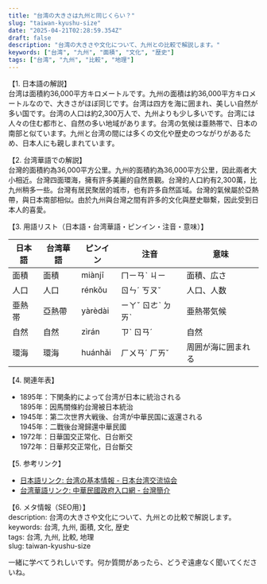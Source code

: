 ```yaml
---
title: "台湾の大きさは九州と同じくらい？"
slug: "taiwan-kyushu-size"
date: "2025-04-21T02:28:59.354Z"
draft: false
description: "台湾の大きさや文化について、九州との比較で解説します。"
keywords: ["台湾", "九州", "面積", "文化", "歴史"]
tags: ["台湾", "九州", "比較", "地理"]
---
```


【1. 日本語の解説】  
台湾は面積約36,000平方キロメートルです。九州の面積は約36,000平方キロメートルなので、大きさがほぼ同じです。台湾は四方を海に囲まれ、美しい自然が多い国です。台湾の人口は約2,300万人で、九州よりも少し多いです。台湾には人々の住む都市と、自然の多い地域があります。台湾の気候は亜熱帯で、日本の南部と似ています。九州と台湾の間には多くの文化や歴史のつながりがあるため、日本人にも親しまれています。

【2. 台湾華語での解説】  
台灣的面積約為36,000平方公里。九州的面積約為36,000平方公里，因此兩者大小相近。台灣四面環海，擁有許多美麗的自然景觀。台灣的人口約有2,300萬，比九州稍多一些。台灣有居民聚居的城市，也有許多自然區域。台灣的氣候屬於亞熱帶，與日本南部相似。由於九州與台灣之間有許多的文化與歷史聯繫，因此受到日本人的喜愛。

【3. 用語リスト（日本語・台湾華語・ピンイン・注音・意味）】  

| 日本語   | 台湾華語 | ピンイン     | 注音    | 意味        |
|-----------|-----------|--------------|-----------|--------------|
| 面積       | 面積     | miànjī     | ㄇㄧㄢˋ ㄐㄧ | 面積、広さ   |
| 人口       | 人口     | rénkǒu     | ㄖㄣˊ ㄎㄡˇ | 人口、人数   |
| 亜熱帯     | 亞熱帶   | yàrèdài   | ㄧㄚˇ ㄖㄜˋ ㄉㄞˋ | 亜熱帯気候   |
| 自然       | 自然     | zìrán     | ㄗˋ ㄖㄢˊ | 自然       |
| 環海       | 環海     | huánhǎi  | ㄏㄨㄢˊ ㄏㄞˇ | 周囲が海に囲まれる |

【4. 関連年表】  
- 1895年：下関条約によって台湾が日本に統治される  
  1895年：因馬關條約台灣被日本統治  
- 1945年：第二次世界大戦後、台湾が中華民国に返還される  
  1945年：二戰後台灣歸還中華民國  
- 1972年：日華国交正常化、日台断交  
  1972年：日華邦交正常化，日台斷交  

【5. 参考リンク】  
- [日本語リンク: 台湾の基本情報 - 日本台湾交流協会](https://www.koryu.or.jp/about/formosan/)
- [台湾華語リンク: 中華民國政府入口網 - 台灣簡介](https://www.taiwan.gov.tw/about.php)

【6. メタ情報（SEO用）】  
description: 台湾の大きさや文化について、九州との比較で解説します。  
keywords: 台湾, 九州, 面積, 文化, 歴史  
tags: 台湾, 九州, 比較, 地理  
slug: taiwan-kyushu-size

一緒に学べてうれしいです。何か質問があったら、どうぞ遠慮なく聞いてくださいね。